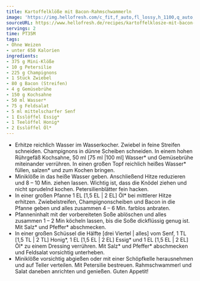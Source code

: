 ```yaml
---
title: Kartoffelklöße mit Bacon-Rahmschwammerln
image: 'https://img.hellofresh.com/c_fit,f_auto,fl_lossy,h_1100,q_auto,w_2600/hellofresh_s3/image/kartoffelklosze-mit-bacon-rahmschwammerln-091a0481.jpg'
sourceURL: https://www.hellofresh.de/recipes/kartoffelklosze-mit-bacon-rahmschwammerln-631a02a8837df2d6af04e5b9
servings: 2
time: PT35M
tags:
- Ohne Weizen
- unter 650 Kalorien
ingredients:
- 375 g Mini-Klöße
- 10 g Petersilie
- 225 g Champignons
- 1 Stück Zwiebel
- 80 g Bacon (Streifen)
- 4 g Gemüsebrühe
- 150 g Kochsahne
- 50 ml Wasser*
- 75 g Feldsalat
- 5 ml mittelscharfer Senf
- 1 Esslöffel Essig*
- 1 Teelöffel Honig*
- 2 Esslöffel Öl*
---
```


- Erhitze reichlich Wasser im Wasserkocher.  Zwiebel in feine Streifen schneiden.  Champignons in dünne Scheiben schneiden.  In einem hohen Rührgefäß Kochsahne, 50 ml [75 ml |100 ml] Wasser\* und Gemüsebrühe miteinander verrühren.  In einen großen Topf reichlich heißes Wasser\* füllen, salzen\* und zum Kochen bringen.
- Miniklöße in das heiße Wasser geben. Anschließend Hitze reduzieren und 8 – 10 Min. ziehen lassen. Wichtig ist, dass die Knödel ziehen und nicht sprudelnd kochen.  Petersilienblätter fein hacken.
- In einer großen Pfanne 1 EL [1,5 EL | 2 EL]  Öl\* bei mittlerer Hitze erhitzen. Zwiebelstreifen, Champignonscheiben und Bacon in die Pfanne geben und alles zusammen 4 – 6 Min. farblos anbraten.
- Pfanneninhalt mit der vorbereiteten Soße ablöschen und alles zusammen 1 – 2 Min köcheln lassen, bis die Soße dickflüssig genug ist. Mit Salz\* und Pfeffer\* abschmecken.
- In einer großen Schüssel die Hälfte [drei Viertel | alles] vom Senf, 1 TL [1,5 TL | 2 TL] Honig\*, 1 EL [1,5 EL | 2 EL] Essig\* und 1 EL [1,5 EL | 2 EL]  Öl\*  zu einem Dressing verrühren. Mit Salz\* und Pfeffer\* abschmecken und Feldsalat vorsichtig unterheben.
- Miniklöße vorsichtig abgießen oder mit einer Schöpfkelle herausnehmen und auf Teller verteilen. Mit Petersilie bestreuen. Rahmschwammerl und Salat daneben anrichten und genießen.  Guten Appetit!

